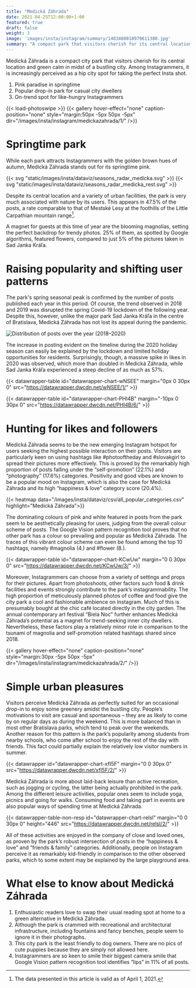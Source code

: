 ```yaml
---
title: "Medická Záhrada"
date: 2021-04-25T12:00:00+1:00
featured: true
draft: false
weight: 3
image: 'images/insta/instagram/summary/1483400018970611380.jpg'
summary: "A compact park that visitors cherish for its central location and green calm in midst of the inner city action"
---
```


Medická Záhrada is a compact city park that visitors cherish for its central location and green calm in midst of a bustling city. Among Instagrammers, it is increasingly perceived as a hip city spot for taking the perfect Insta shot.

1. Pink paradise in springtime
2. Popular drop-in park for casual city dwellers
3. On-trend spot for like-hungry Instagrammers

{{< load-photoswipe >}}
{{< gallery hover-effect="none" caption-position="none" style="margin:50px -5px 50px -5px" dir="/images/insta/instagram/medickazahrada/1/" />}}

# Springtime park

While each park attracts Instagrammers with the golden brown hues of autumn, Medická Záhrada stands out for its springtime pink.

{{< svg "static/images/insta/dataviz/seasons_radar_medicka.svg" >}}
{{< svg "static/images/insta/dataviz/seasons_radar_medicka_rest.svg" >}}

Despite its central location and a variety of urban facilities, the park is very much associated with nature by its users. This appears in 47.5% of the posts, a rate comparable to that of Mestské Lesy at the foothills of the Little Carpathian mountain range[^1].

A magnet for guests at this time of year are the blooming magnolias, setting the perfect backdrop for trendy photos. 25% of them, as spotted by Google algorithms, featured flowers, compared to just 5% of the pictures taken in Sad Janka Kráľa.

# Raising popularity and shifting user patterns

The park's spring seasonal peak is confirmed by the number of posts published each year in this period. Of course, the trend observed in 2018 and 2019 was disrupted the spring Covid-19 lockdown of the following year. Despite this, however, unlike the major park Sad Janka Kráľa in the centre of Bratislava, Medická Záhrada has not lost its appeal during the pandemic.

![Distribution of posts over the year (2018–2020)](/images/insta/dataviz/test_medicka_beeswarm_count_years.png)

The increase in posting evident on the timeline during the 2020 holiday season can easily be explained by the lockdown and limited holiday opportunities for residents. Surprisingly, though, a massive spike in likes in 2020 was observed, which more than doubled in Medická Záhrada, while Sad Janka Kráľa experienced a steep decline of as much as 57%.

{{< datawrapper-table id="datawrapper-chart-wNSEE" margin="0px 0 30px 0" src="https://datawrapper.dwcdn.net/wNSEE/1/" >}}

{{< datawrapper-table id="datawrapper-chart-PHI4B" margin="-10px 0 30px 0" src="https://datawrapper.dwcdn.net/PHI4B/6/" >}}

# Hunting for likes and followers

Medická Záhrada seems to be the new emerging Instagram hotspot for users seeking the highest possible interaction on their posts. Visitors are particularly keen on using hashtags like #photooftheday and #slovakgirl to spread their pictures more effectively. This is proved by the remarkably high proportion of posts falling under the “self-promotion” (22.1%) and “photography” (17.6%) categories. Positivity and good vibes are known to be a popular mood on Instagram, which is also the case for Medická Záhrada and its high “happiness & love” category score (20.4%).

{{< heatmap data="/images/insta/dataviz/csv/all_popular_categories.csv" highlight="Medická Záhrada">}}

The dominating colours of pink and white featured in posts from the park seem to be aesthetically pleasing for users, judging from the overall colour scheme of posts. The Google Vision pattern recognition tool proves that no other park has a colour so prevailing and popular as Medická Záhrada. The traces of this vibrant colour scheme can even be found among the top 10 hashtags, namely #magnolia (4.) and #flower (8.).

{{< datawrapper-table id="datawrapper-chart-KCwUw" margin="0 0 30px 0" src="https://datawrapper.dwcdn.net/KCwUw/3/" >}}

Moreover, Instagrammers can choose from a variety of settings and props for their pictures. Apart from photoshoots, other factors such food & drink facilities and events strongly contribute to the park’s instagrammability. The high proportion of meticulously planned photos of coffee and food give the city park a cool and fashionable ambience on Instagram. Much of this is presumably bought at the chic café located directly in the city garden. The annual contemporary art festival “Biela Noc” further enhances Medická Záhrada’s potential as a magnet for trend-seeking inner city dwellers. Nevertheless, these factors play a relatively minor role in comparison to the tsunami of magnolia and self-promotion related hashtags shared since 2018.

{{< gallery hover-effect="none" caption-position="none" style="margin:30px -5px 50px -5px" dir="/images/insta/instagram/medickazahrada/2/" />}}

# Simple urban pleasures

Visitors perceive Medická Záhrada as perfectly suited for an occasional drop-in to enjoy some greenery amidst the bustling city. People’s motivations to visit are casual and spontaneous – they are as likely to come by on regular days as during the weekend. This is more balanced than in most other Bratislava parks, which tend to peak over the weekends. Another reason for this pattern is the park’s popularity among students from nearby schools, who come after school to enjoy the rest of the day with friends. This fact could partially explain the relatively low visitor numbers in summer.

{{< datawrapper id="datawrapper-chart-xfI5F" margin="0 0 30px 0" src="https://datawrapper.dwcdn.net/xfI5F/2/" >}}

Medická Záhrada is more about laid-back leisure than active recreation, such as jogging or cycling, the latter being actually prohibited in the park. Among the different leisure activities, popular ones seem to include yoga, picnics and going for walks. Consuming food and taking part in events are also popular ways of spending time at Medická Záhrada.

{{< datawrapper-table-non-resp id="datawrapper-chart-relsl" margin="0 0 30px 0" height="446" src="https://datawrapper.dwcdn.net/relsl/2/" >}}

All of these activities are enjoyed in the company of close and loved ones, as proven by the park’s robust intersection of posts in the “happiness & love” and “friends & family” categories. Additionally, people on Instagram perceive it as remarkably kid-friendly in comparison to the other observed parks, which to some extent may be explained by the large playground area.

# What else to know about Medická Záhrada

1. Enthusiastic readers love to swap their usual reading spot at home to a green alternative in Medická Záhrada.
2. Although the park is crammed with recreational and architectural infrastructure, including fountains and fancy benches, people seem to ignore it in their photographs.
3. This city park is the least friendly to dog owners. There are no pics of cute puppies because they are simply not allowed here.
4. Instagrammers are so keen to smile their biggest camera smile that Google Vision pattern recognition tool identifies “lips” in 11% of all posts.

[^1]: The data presented in this article is valid as of April 1, 2021.

